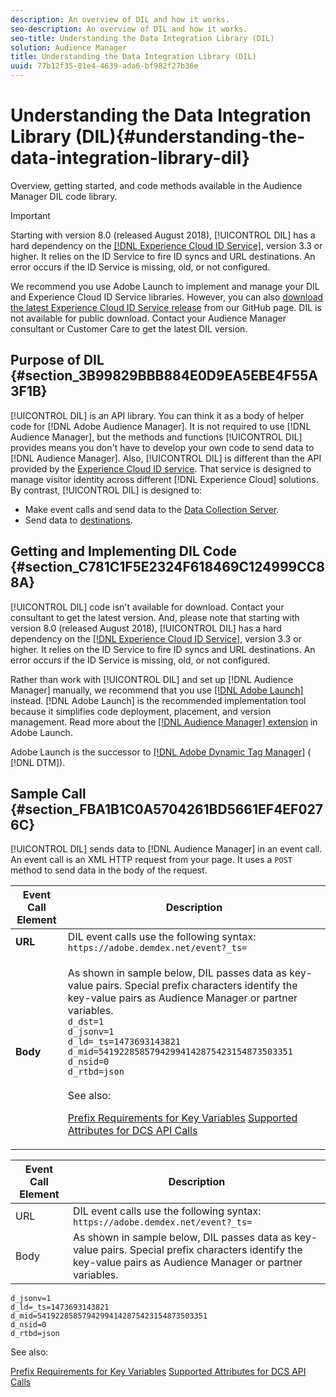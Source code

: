 ```yaml
---
description: An overview of DIL and how it works.
seo-description: An overview of DIL and how it works.
seo-title: Understanding the Data Integration Library (DIL)
solution: Audience Manager
title: Understanding the Data Integration Library (DIL)
uuid: 77b12f35-81e4-4639-ada6-bf982f27b36e
---
```


# Understanding the Data Integration Library (DIL){#understanding-the-data-integration-library-dil}

Overview, getting started, and code methods available in the Audience Manager DIL code library.

>[!IMPORTANT]
>
>Starting with version 8.0 (released August 2018), [!UICONTROL DIL] has a hard dependency on the [ [!DNL Experience Cloud ID Service]](https://marketing.adobe.com/resources/help/en_US/mcvid/), version 3.3 or higher. It relies on the ID Service to fire ID syncs and URL destinations. An error occurs if the ID Service is missing, old, or not configured. 
>
>We recommend you use Adobe Launch to implement and manage your DIL and Experience Cloud ID Service libraries. However, you can also [download the latest Experience Cloud ID Service release](https://github.com/Adobe-Marketing-Cloud/id-service/releases) from our GitHub page. DIL is not available for public download. Contact your Audience Manager consultant or Customer Care to get the latest DIL version.


## Purpose of DIL {#section_3B99829BBB884E0D9EA5EBE4F55A3F1B}

[!UICONTROL DIL] is an API library. You can think it as a body of helper code for [!DNL Adobe Audience Manager]. It is not required to use [!DNL Audience Manager], but the methods and functions [!UICONTROL DIL] provides means you don't have to develop your own code to send data to [!DNL Audience Manager]. Also, [!UICONTROL DIL] is different than the API provided by the [Experience Cloud ID service](https://marketing.adobe.com/resources/help/en_US/mcvid/). That service is designed to manage visitor identity across different [!DNL Experience Cloud] solutions. By contrast, [!UICONTROL DIL] is designed to:

* Make event calls and send data to the [Data Collection Server](../reference/system-components/components-data-collection.md#concept_66CFFEBF5E8B41ED94082D562A93506E). 
* Send data to [destinations](../features/destinations/destinations.md#concept_5BDA346C376C4B719EA394108AB2735A).

## Getting and Implementing DIL Code {#section_C781C1F5E2324F618469C124999CC88A}

[!UICONTROL DIL] code isn't available for download. Contact your consultant to get the latest version. And, please note that starting with version 8.0 (released August 2018), [!UICONTROL DIL] has a hard dependency on the [ [!DNL Experience Cloud ID Service]](https://marketing.adobe.com/resources/help/en_US/mcvid/), version 3.3 or higher. It relies on the ID Service to fire ID syncs and URL destinations. An error occurs if the ID Service is missing, old, or not configured.

Rather than work with [!UICONTROL DIL] and set up [!DNL Audience Manager] manually, we recommend that you use [ [!DNL Adobe Launch]](https://docs.adobelaunch.com/) instead. [!DNL Adobe Launch] is the recommended implementation tool because it simplifies code deployment, placement, and version management. Read more about the [ [!DNL Audience Manager] extension](https://docs.adobelaunch.com/extension-reference/web/adobe-audience-manager-extension) in Adobe Launch.

Adobe Launch is the successor to [ [!DNL Adobe Dynamic Tag Manager]](https://marketing.adobe.com/resources/help/en_US/dtm/c_overview.html) ( [!DNL DTM]).

## Sample Call {#section_FBA1B1C0A5704261BD5661EF4EF0276C}

[!UICONTROL DIL] sends data to [!DNL Audience Manager] in an event call. An event call is an XML HTTP request from your page. It uses a `POST` method to send data in the body of the request.

<table> 
 <thead> 
  <tr> 
   <th> Event Call Element </th> 
   <th> Description </th> 
  </tr> 
 </thead>
 <tbody> 
  <tr> 
   <td><b>URL</b></td> 
   <td> DIL event calls use the following syntax: <code>https://adobe.demdex.net/event?_ts=</code> </td> 
  </tr> 
  <tr> 
   <td> <p> <b>Body</b> </p> </td> 
   <td> <p>As shown in sample below, <span class="wintitle"> DIL</span> passes data as key-value pairs. Special prefix characters identify the key-value pairs as <span class="keyword"> Audience Manager</span> or partner variables.
<code>
d_dst=1
d_jsonv=1
d_ld=_ts=1473693143821
d_mid=54192285857942994142875423154873503351
d_nsid=0
d_rtbd=json
</code>
<br>
See also:

[Prefix Requirements for Key Variables](../features/traits/trait-variable-prefixes.md)
[Supported Attributes for DCS API Calls](../api/dcs-intro/dcs-api-reference/dcs-keys.md)
</ul>
  </td> 
  </tr> 
 </tbody> 
</table>

| Event Call Element | Description |
|--- |--- |
|URL|DIL event calls use the following syntax: `https://adobe.demdex.net/event?_ts=`|
|Body|As shown in sample below,  DIL passes data as key-value pairs. Special prefix characters identify the key-value pairs as  Audience Manager or partner variables.|
```d_dst=1
d_jsonv=1
d_ld=_ts=1473693143821
d_mid=54192285857942994142875423154873503351
d_nsid=0
d_rtbd=json
```

See also:

[Prefix Requirements for Key Variables](../features/traits/trait-variable-prefixes.md)
[Supported Attributes for DCS API Calls](../api/dcs-intro/dcs-api-reference/dcs-keys.md)

